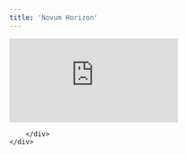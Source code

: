 ```yaml
---
title: 'Novum Horizon'
---
```


<div class="ratio ratio-16x9 vimeo_page">
    <iframe src="https://player.vimeo.com/video/782139723?h=a53f53c6e2&amp;badge=0&amp;autopause=0&amp;player_id=0&amp;app_id=58479" frameborder="0" allow="autoplay; fullscreen; picture-in-picture" allowfullscreen title="NOVUM HORIZON - SKYLIGHT FILMS (2022).mkv"></iframe>
</div>

<div class="container">
    <div class="row">
        <div class="col">
            
        </div>
    </div>
</div>

<script src="https://player.vimeo.com/api/player.js"></script>